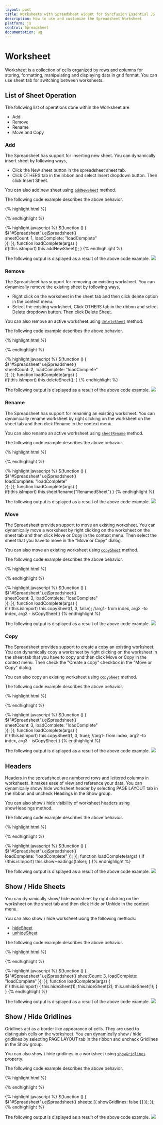 ```yaml
---
layout: post
title: Worksheets with Spreadsheet widget for Syncfusion Essential JS
description: How to use and customize the Spreadsheet Worksheet
platform: js
control: Spreadsheet
documentation: ug
--- 
```


# Worksheet

Worksheet is a collection of cells organized by rows and columns for storing, formatting, manipulating and displaying data in grid format. You can use sheet tab for switching between worksheets.

## List of Sheet Operation 

The following list of operations done within the Worksheet are

* Add
* Remove
* Rename
* Move and Copy

### Add

The Spreadsheet has support for inserting new sheet. You can dynamically insert sheet by following ways,

* Click the New sheet button in the spreadsheet sheet tab.
* Click OTHERS tab in the ribbon and select Insert dropdown button. Then click Insert Sheet.

You can also add new sheet using [`addNewSheet`](http://help.syncfusion.com/js/api/ejspreadsheet#methods:addnewsheet "addNewSheet") method.

The following code example describes the above behavior.

{% highlight html %}
<div id="Spreadsheet"></div> 
{% endhighlight %}

{% highlight javascript %}
    $(function () {
        $("#Spreadsheet").ejSpreadsheet({                                            
            sheetCount: 1,
            loadComplete: "loadComplete"               
        });
    });
    function loadComplete(args) {          
        if(!this.isImport)
            this.addNewSheet();
    }
{% endhighlight %}

The following output is displayed as a result of the above code example.
![](Worksheet_images/Worksheet_img1.png)

### Remove

The Spreadsheet has support for removing an existing worksheet. You can dynamically remove the existing sheet by following ways,

* Right click on the worksheet in the sheet tab and then click delete option in the context menu.
* Select the existing worksheet, Click OTHERS tab in the ribbon and select Delete dropdown button. Then click Delete Sheet.

You can also remove an active worksheet using [`deleteSheet`](http://help.syncfusion.com/js/api/ejspreadsheet#methods:deletesheet "deleteSheet") method.

The following code example describes the above behavior.

{% highlight html %}
<div id="Spreadsheet"></div> 
{% endhighlight %}

{% highlight javascript %}
    $(function () {
        $("#Spreadsheet").ejSpreadsheet({                                        
            sheetCount: 2,
            loadComplete: "loadComplete"               
        });
    });
    function loadComplete(args) {          
        if(!this.isImport)
            this.deleteSheet();
    }
{% endhighlight %}

The following output is displayed as a result of the above code example.
![](Worksheet_images/Worksheet_img2.png)

### Rename

The Spreadsheet has support for renaming an existing worksheet. You can dynamically rename worksheet by right clicking on the worksheet on the sheet tab and then click Rename in the context menu. 

You can also rename an active worksheet using [`sheetRename`](http://help.syncfusion.com/js/api/ejspreadsheet#methods:sheetrename "sheetRename") method.

The following code example describes the above behavior.

{% highlight html %}
<div id="Spreadsheet"></div> 
{% endhighlight %}

{% highlight javascript %}
    $(function () {
        $("#Spreadsheet").ejSpreadsheet({                                                       
            loadComplete: "loadComplete"               
        });
    });
    function loadComplete(args) {          
        if(!this.isImport)
            this.sheetRename("RenamedSheet")
    }
{% endhighlight %}

The following output is displayed as a result of the above code example.
![](Worksheet_images/Worksheet_img3.png)

### Move

The Spreadsheet provides support to move an existing worksheet. You can dynamically move a worksheet by right clicking on the worksheet on the sheet tab and then click Move or Copy in the context menu. Then select the sheet that you have to move in the "Move or Copy" dialog.

You can also move an existing worksheet using [`copySheet`](http://help.syncfusion.com/js/api/ejspreadsheet#methods:copysheet "copySheet") method.

The following code example describes the above behavior.

{% highlight html %}
<div id="Spreadsheet"></div> 
{% endhighlight %}

{% highlight javascript %}
    $(function () {
        $("#Spreadsheet").ejSpreadsheet({                                        
            sheetCount: 3,
            loadComplete: "loadComplete"               
        });
    });
    function loadComplete(args) {          
        if (!this.isImport)
            this.copySheet(1, 3, false); //arg1- from index, arg2 -to index, arg3 - isCopySheet
    }
{% endhighlight %}

The following output is displayed as a result of the above code example.
![](Worksheet_images/Worksheet_img4.png)

### Copy

The Spreadsheet provides support to create a copy an existing worksheet. You can dynamically copy a worksheet by right clicking on the worksheet in the sheet tab that you have to copy and then click Move or Copy in the context menu. Then check the "Create a copy" checkbox in the "Move or Copy" dialog. 

You can also copy an existing worksheet using [`copySheet`](http://help.syncfusion.com/js/api/ejspreadsheet#methods:copysheet "copySheet") method.

The following code example describes the above behavior.

{% highlight html %}
<div id="Spreadsheet"></div> 
{% endhighlight %}

{% highlight javascript %}
    $(function () {
        $("#Spreadsheet").ejSpreadsheet({                                        
            sheetCount: 3,
            loadComplete: "loadComplete"               
        });
    });
    function loadComplete(args) {          
    if (!this.isImport)
        this.copySheet(1, 3, true); //arg1- from index, arg2 -to index, arg3 - isCopySheet
    }
{% endhighlight %}

The following output is displayed as a result of the above code example.
![](Worksheet_images/Worksheet_img5.png)

## Headers

Headers in the spreadsheet are numbered rows and lettered columns in worksheets. It makes ease of view and reference your data. You can dynamically show/ hide worksheet header by selecting PAGE LAYOUT tab in the ribbon and uncheck Headings in the Show group.

You can also show / hide visibility of worksheet headers using showHeadings method.

The following code example describes the above behavior.

{% highlight html %}
<div id="Spreadsheet"></div> 
{% endhighlight %}

{% highlight javascript %}
    $(function () {
        $("#Spreadsheet").ejSpreadsheet({               
            loadComplete: "loadComplete"
        });
    });
    function loadComplete(args) {
        if (!this.isImport)
            this.showHeadings(false);
    }
{% endhighlight %}

The following output is displayed as a result of the above code example.
![](Worksheet_images/Worksheet_img6.png)

## Show / Hide Sheets

You can dynamically show/ hide worksheet by right clicking on the worksheet on the sheet tab and then click Hide or Unhide in the context menu.

You can also show / hide worksheet using the following methods. 

* [hideSheet](http://help.syncfusion.com/js/api/ejspreadsheet#methods:hidesheet "")
* [unhideSheet](http://help.syncfusion.com/js/api/ejspreadsheet#methods:unhidesheet "")

The following code example describes the above behavior.

{% highlight html %}
<div id="Spreadsheet"></div> 
{% endhighlight %}

{% highlight javascript %}
    $(function () {
        $("#Spreadsheet").ejSpreadsheet({
            sheetCount: 3,
            loadComplete: "loadComplete"
        });
    });
    function loadComplete(args) {          
        if (!this.isImport) {
            this.hideSheet(1);
            this.hideSheet(2);
            this.unhideSheet(1);
        }
    }
{% endhighlight %}

The following output is displayed as a result of the above code example.
![](Worksheet_images/Worksheet_img7.png)

## Show / Hide Gridlines

Gridlines act as a border like appearance of cells. They are used to distinguish cells on the worksheet. You can dynamically show / hide gridlines by selecting PAGE LAYOUT tab in the ribbon and uncheck Gridlines in the Show group.

You can also show / hide gridlines in a worksheet using [`showGridlines`](http://help.syncfusion.com/js/api/ejspreadsheet#members:sheets-showgridlines "showGridlines") property.

The following code example describes the above behavior.

{% highlight html %}
<div id="Spreadsheet"></div> 
{% endhighlight %}

{% highlight javascript %}
    $(function () {
        $("#Spreadsheet").ejSpreadsheet({
            sheets: [{ showGridlines: false }]
        });
    });
{% endhighlight %}

The following output is displayed as a result of the above code example.
![](Worksheet_images/Worksheet_img8.png)